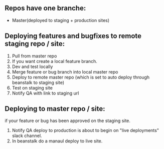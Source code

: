 ## Repos have one branche: 
  - Master(deployed to staging + production sites) 

## Deploying features and bugfixes to remote staging repo / site:
 1. Pull from master repo
 1. If you want create a local feature branch.
 1. Dev and test locally
 1. Merge feature or bug branch into local master repo
 1. Deploy to remote master repo (which is set to auto deploy through beanstalk to staging site)
 1. Test on staging site
 1. Notify QA with link to staging url
 
## Deploying to master repo / site:
 if your feature or bug has been approved on the staging site.
 1. Notify QA deploy to production is about to begin on "live deployments" slack channel.
 1. In beanstalk do a manaul deploy to live site.
